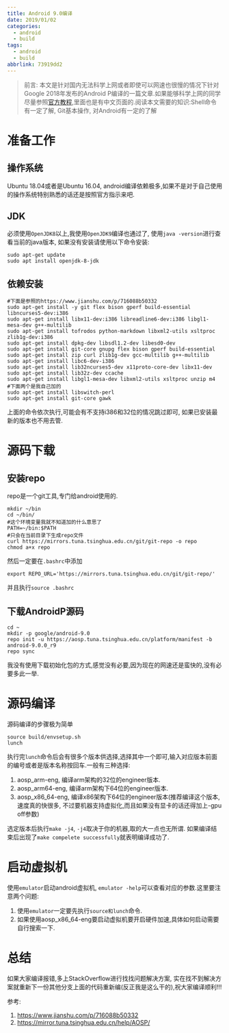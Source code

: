 ```yaml
---
title: Android 9.0编译
date: 2019/01/02
categories:
  - android
  - build
tags:
  - android
  - build
abbrlink: 73919dd2
---
```

> 前言: 本文是针对国内无法科学上网或者即使可以网速也很慢的情况下针对Google 2018年发布的Android P编译的一篇文章.如果能够科学上网的同学尽量参照[官方教程](https://source.android.com/setup/build/downloading),里面也是有中文页面的.阅读本文需要的知识:Shell命令有一定了解, Git基本操作, 对Android有一定的了解

# 准备工作
## 操作系统
Ubuntu 18.04或者是Ubuntu 16.04, android编译依赖极多,如果不是对于自己使用的操作系统特别熟悉的话还是按照官方指示来吧.
## JDK
必须使用`OpenJDK8`以上,我使用`OpenJDK9`编译也通过了, 使用`java -version`进行查看当前的java版本, 如果没有安装请使用以下命令安装:
```Shell
sudo apt-get update
sudo apt install openjdk-8-jdk
```
## 依赖安装
```Shell
#下面是参照的https://www.jianshu.com/p/716088b50332
sudo apt-get install -y git flex bison gperf build-essential libncurses5-dev:i386
sudo apt-get install libx11-dev:i386 libreadline6-dev:i386 libgl1-mesa-dev g++-multilib
sudo apt-get install tofrodos python-markdown libxml2-utils xsltproc zlib1g-dev:i386
sudo apt-get install dpkg-dev libsdl1.2-dev libesd0-dev
sudo apt-get install git-core gnupg flex bison gperf build-essential
sudo apt-get install zip curl zlib1g-dev gcc-multilib g++-multilib
sudo apt-get install libc6-dev-i386
sudo apt-get install lib32ncurses5-dev x11proto-core-dev libx11-dev
sudo apt-get install lib32z-dev ccache
sudo apt-get install libgl1-mesa-dev libxml2-utils xsltproc unzip m4
#下面两个是我自己加的
sudo apt-get install libswitch-perl
sudo apt-get install git-core gawk
```
上面的命令依次执行,可能会有不支持i386和32位的情况跳过即可, 如果已安装最新的版本也不用去管.
# 源码下载
## 安装repo
repo是一个git工具,专门给android使用的.
```Shell
mkdir ~/bin
cd ~/bin/
#这个环境变量我就不知道加的什么意思了
PATH=~/bin:$PATH
#只会在当前目录下生成repo文件
curl https://mirrors.tuna.tsinghua.edu.cn/git/git-repo -o repo
chmod a+x repo
```
然后一定要在`.bashrc`中添加
```Shell
export REPO_URL='https://mirrors.tuna.tsinghua.edu.cn/git/git-repo/'
```
并且执行`source .bashrc`
## 下载AndroidP源码
```Shell
cd ~
mkdir -p google/android-9.0
repo init -u https://aosp.tuna.tsinghua.edu.cn/platform/manifest -b android-9.0.0_r9
repo sync
```
我没有使用下载初始化包的方式,感觉没有必要,因为现在的网速还是蛮快的,没有必要多此一举.
# 源码编译
源码编译的步骤极为简单
```Shell
source build/envsetup.sh
lunch
```
执行完`lunch`命令后会有很多个版本供选择,选择其中一个即可,输入对应版本前面的编号或者是版本名称按回车.一般有三种选择:
1. aosp_arm-eng, 编译arm架构的32位的engineer版本.
2. aosp_arm64-eng, 编译arm架构下64位的engineer版本.
3. aosp_x86_64-eng, 编译x86架构下64位的engineer版本(推荐编译这个版本, 速度真的快很多, 不过要机器支持虚拟化,而且如果没有显卡的话还得加上-gpu off参数)

选定版本后执行`make -j4`, `-j4`取决于你的机器,取的大一点也无所谓. 如果编译结束后出现了`make compelete successfully`就表明编译成功了.  
# 启动虚拟机
使用`emulator`启动android虚拟机, `emulator -help`可以查看对应的参数.这里要注意两个问题:
1. 使用`emulator`一定要先执行`source和lunch`命令.
2. 如果使用aosp_x86_64-eng要启动虚拟机要开启硬件加速,具体如何启动需要自行搜索一下.

# 总结
如果大家编译报错,多上StackOverflow进行找找问题解决方案, 实在找不到解决方案就重新下一份其他分支上面的代码重新编(反正我是这么干的),祝大家编译顺利!!!

参考:
1. https://www.jianshu.com/p/716088b50332
2. https://mirror.tuna.tsinghua.edu.cn/help/AOSP/
